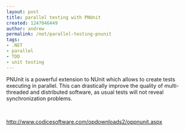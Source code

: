 ```yaml
---
layout: post
title: parallel testing with PNUnit
created: 1247046449
author: andrew
permalink: /net/parallel-testing-pnunit
tags:
- .NET
- parallel
- TDD
- unit testing
---
```

<p>PNUnit is a powerful extension to NUnit which allows to create tests executing in parallel. This can drastically improve the quality of multi-threaded and distributed software, as usual tests will not reveal synchronization problems.</p>
<p>&nbsp;</p>
<p><a href="http://www.codicesoftware.com/opdownloads2/oppnunit.aspx">http://www.codicesoftware.com/opdownloads2/oppnunit.aspx</a></p>
